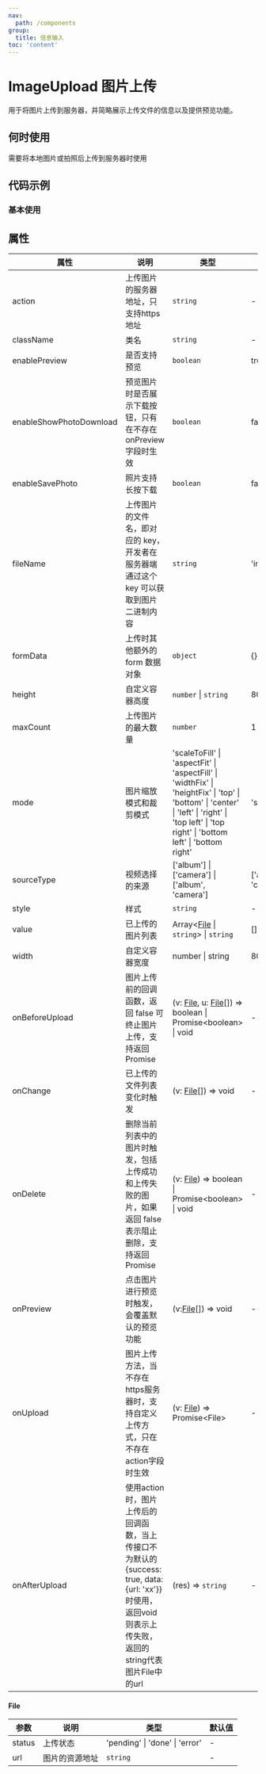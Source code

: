 ```yaml
---
nav:
  path: /components
group:
  title: 信息输入
toc: 'content'
---
```


# ImageUpload 图片上传

用于将图片上传到服务器，并简略展示上传文件的信息以及提供预览功能。

## 何时使用

需要将本地图片或拍照后上传到服务器时使用

## 代码示例
### 基本使用

<code src='pages/ImageUpload/index'></code>

## 属性 

| 属性 | 说明 | 类型 | 默认值 |
| -----|-----|-----|-----|
| action | 上传图片的服务器地址，只支持https地址 | `string` | - |  
| className | 类名| `string` | - |
| enablePreview | 是否支持预览 | `boolean` | true | 
| enableShowPhotoDownload | 预览图片时是否展示下载按钮，只有在不存在onPreview字段时生效 | `boolean` | false | 
| enableSavePhoto | 照片支持长按下载 | `boolean` | false |  
| fileName | 上传图片的文件名，即对应的 key，开发者在服务器端通过这个 key 可以获取到图片二进制内容 | `string` | 'image' | 
| formData | 上传时其他额外的 form 数据对象 | `object` | {} |
| height | 自定义容器高度 | `number` \| `string` | 80 |  
| maxCount | 上传图片的最大数量 | `number` | 1 |  |
| mode | 图片缩放模式和裁剪模式 | 'scaleToFill' &verbar; 'aspectFit' &verbar; 'aspectFill' &verbar; 'widthFix' &verbar; 'heightFix' &verbar; 'top' &verbar; 'bottom' &verbar; 'center' &verbar; 'left' &verbar; 'right' &verbar; 'top left' &verbar; 'top right' &verbar; 'bottom left' &verbar; 'bottom right' | 'scaleToFill' |
| sourceType | 视频选择的来源 | ['album'] \| ['camera'] \| ['album', 'camera'] | ['album', 'camera'] | 
| style | 样式| `string` | - |
| value | 已上传的图片列表 | Array\<[File](#file) \| `string`\> \| `string` | [] |  
| width | 自定义容器宽度 | number &verbar; string | 80 | 
| onBeforeUpload | 图片上传前的回调函数，返回 false 可终止图片上传，支持返回 Promise | (v: [File](#file), u: [File](#file)[]) => boolean &verbar; Promise\<boolean\> &verbar; void | - | 
| onChange | 已上传的文件列表变化时触发 | (v: [File](#file)[]) => void | - | 
| onDelete | 删除当前列表中的图片时触发，包括上传成功和上传失败的图片，如果返回 false 表示阻止删除，支持返回 Promise | (v: [File](#file)) => boolean &verbar; Promise\<boolean\> &verbar; void | - | 
| onPreview | 点击图片进行预览时触发，会覆盖默认的预览功能 | (v:[File](#file)[]) => void | - | 
| onUpload | 图片上传方法，当不存在https服务器时，支持自定义上传方式，只在不存在action字段时生效 | (v: [File](#file)) => Promise\<File\> | - | 
| onAfterUpload | 使用action时，图片上传后的回调函数，当上传接口不为默认的{success: true, data: {url: 'xx'}}时使用，返回void则表示上传失败，返回的string代表图片File中的url | (res) => `string` | - | 

#### File 
| 参数 | 说明 | 类型 | 默认值 |
| -----|-----|-----|-----|
| status | 上传状态 | 'pending' \| 'done' \| 'error' | - |
| url | 图片的资源地址 | `string` | - |
